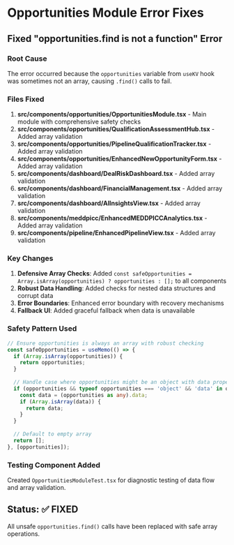 # Opportunities Module Error Fixes

## Fixed "opportunities.find is not a function" Error

### Root Cause
The error occurred because the `opportunities` variable from `useKV` hook was sometimes not an array, causing `.find()` calls to fail.

### Files Fixed
1. **src/components/opportunities/OpportunitiesModule.tsx** - Main module with comprehensive safety checks
2. **src/components/opportunities/QualificationAssessmentHub.tsx** - Added array validation
3. **src/components/opportunities/PipelineQualificationTracker.tsx** - Added array validation
4. **src/components/opportunities/EnhancedNewOpportunityForm.tsx** - Added array validation
5. **src/components/dashboard/DealRiskDashboard.tsx** - Added array validation
6. **src/components/dashboard/FinancialManagement.tsx** - Added array validation
7. **src/components/dashboard/AIInsightsView.tsx** - Added array validation
8. **src/components/meddpicc/EnhancedMEDDPICCAnalytics.tsx** - Added array validation
9. **src/components/pipeline/EnhancedPipelineView.tsx** - Added array validation

### Key Changes
1. **Defensive Array Checks**: Added `const safeOpportunities = Array.isArray(opportunities) ? opportunities : [];` to all components
2. **Robust Data Handling**: Added checks for nested data structures and corrupt data
3. **Error Boundaries**: Enhanced error boundary with recovery mechanisms
4. **Fallback UI**: Added graceful fallback when data is unavailable

### Safety Pattern Used
```typescript
// Ensure opportunities is always an array with robust checking
const safeOpportunities = useMemo(() => {
  if (Array.isArray(opportunities)) {
    return opportunities;
  }
  
  // Handle case where opportunities might be an object with data property
  if (opportunities && typeof opportunities === 'object' && 'data' in opportunities) {
    const data = (opportunities as any).data;
    if (Array.isArray(data)) {
      return data;
    }
  }
  
  // Default to empty array
  return [];
}, [opportunities]);
```

### Testing Component Added
Created `OpportunitiesModuleTest.tsx` for diagnostic testing of data flow and array validation.

## Status: ✅ FIXED
All unsafe `opportunities.find()` calls have been replaced with safe array operations.
